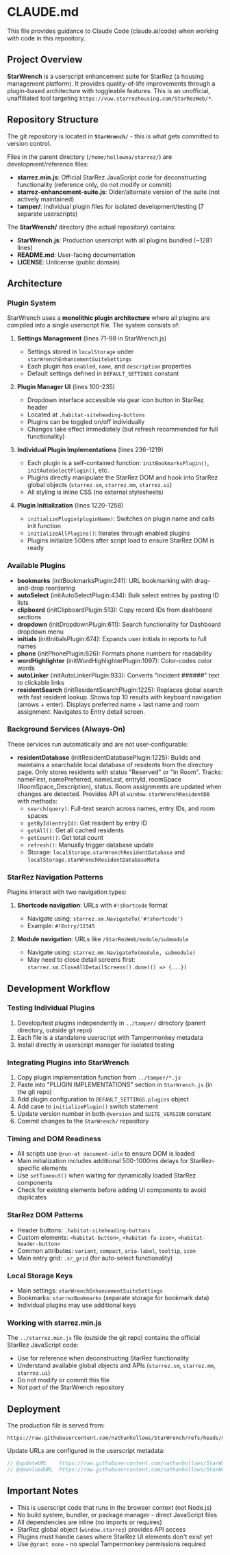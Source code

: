 # CLAUDE.md

This file provides guidance to Claude Code (claude.ai/code) when working with code in this repository.

## Project Overview

**StarWrench** is a userscript enhancement suite for StarRez (a housing management platform). It provides quality-of-life improvements through a plugin-based architecture with toggleable features. This is an unofficial, unaffiliated tool targeting `https://vuw.starrezhousing.com/StarRezWeb/*`.

## Repository Structure

The git repository is located in **`StarWrench/`** - this is what gets committed to version control.

Files in the parent directory (`/home/hollowna/starrez/`) are development/reference files:
- **starrez.min.js**: Official StarRez JavaScript code for deconstructing functionality (reference only, do not modify or commit)
- **starrez-enhancement-suite.js**: Older/alternate version of the suite (not actively maintained)
- **tamper/**: Individual plugin files for isolated development/testing (7 separate userscripts)

The **StarWrench/** directory (the actual repository) contains:
- **StarWrench.js**: Production userscript with all plugins bundled (~1281 lines)
- **README.md**: User-facing documentation
- **LICENSE**: Unlicense (public domain)

## Architecture

### Plugin System

StarWrench uses a **monolithic plugin architecture** where all plugins are compiled into a single userscript file. The system consists of:

1. **Settings Management** (lines 71-98 in StarWrench.js)
   - Settings stored in `localStorage` under `starWrenchEnhancementSuiteSettings`
   - Each plugin has `enabled`, `name`, and `description` properties
   - Default settings defined in `DEFAULT_SETTINGS` constant

2. **Plugin Manager UI** (lines 100-235)
   - Dropdown interface accessible via gear icon button in StarRez header
   - Located at `.habitat-siteheading-buttons`
   - Plugins can be toggled on/off individually
   - Changes take effect immediately (but refresh recommended for full functionality)

3. **Individual Plugin Implementations** (lines 236-1219)
   - Each plugin is a self-contained function: `initBookmarksPlugin()`, `initAutoSelectPlugin()`, etc.
   - Plugins directly manipulate the StarRez DOM and hook into StarRez global objects (`starrez.sm`, `starrez.mm`, `starrez.ui`)
   - All styling is inline CSS (no external stylesheets)

4. **Plugin Initialization** (lines 1220-1258)
   - `initializePlugin(pluginName)`: Switches on plugin name and calls init function
   - `initializeAllPlugins()`: Iterates through enabled plugins
   - Plugins initialize 500ms after script load to ensure StarRez DOM is ready

### Available Plugins

- **bookmarks** (initBookmarksPlugin:241): URL bookmarking with drag-and-drop reordering
- **autoSelect** (initAutoSelectPlugin:434): Bulk select entries by pasting ID lists
- **clipboard** (initClipboardPlugin:513): Copy record IDs from dashboard sections
- **dropdown** (initDropdownPlugin:611): Search functionality for Dashboard dropdown menu
- **initials** (initInitialsPlugin:674): Expands user initials in reports to full names
- **phone** (initPhonePlugin:826): Formats phone numbers for readability
- **wordHighlighter** (initWordHighlighterPlugin:1097): Color-codes color words
- **autoLinker** (initAutoLinkerPlugin:933): Converts "incident ######" text to clickable links
- **residentSearch** (initResidentSearchPlugin:1225): Replaces global search with fast resident lookup. Shows top 10 results with keyboard navigation (arrows + enter). Displays preferred name + last name and room assignment. Navigates to Entry detail screen.

### Background Services (Always-On)

These services run automatically and are not user-configurable:

- **residentDatabase** (initResidentDatabasePlugin:1225): Builds and maintains a searchable local database of residents from the directory page. Only stores residents with status "Reserved" or "In Room". Tracks: nameFirst, namePreferred, nameLast, entryId, roomSpace (RoomSpace_Description), status. Room assignments are updated when changes are detected. Provides API at `window.starWrenchResidentDB` with methods:
  - `search(query)`: Full-text search across names, entry IDs, and room spaces
  - `getById(entryId)`: Get resident by entry ID
  - `getAll()`: Get all cached residents
  - `getCount()`: Get total count
  - `refresh()`: Manually trigger database update
  - Storage: `localStorage.starWrenchResidentDatabase` and `localStorage.starWrenchResidentDatabaseMeta`

### StarRez Navigation Patterns

Plugins interact with two navigation types:

1. **Shortcode navigation**: URLs with `#!shortcode` format
   - Navigate using: `starrez.sm.NavigateTo('#!shortcode')`
   - Example: `#!Entry/12345`

2. **Module navigation**: URLs like `/StarRezWeb/module/submodule`
   - Navigate using: `starrez.mm.NavigateTo(module, submodule)`
   - May need to close detail screens first: `starrez.sm.CloseAllDetailScreens().done(() => {...})`

## Development Workflow

### Testing Individual Plugins

1. Develop/test plugins independently in `../tamper/` directory (parent directory, outside git repo)
2. Each file is a standalone userscript with Tampermonkey metadata
3. Install directly in userscript manager for isolated testing

### Integrating Plugins into StarWrench

1. Copy plugin implementation function from `../tamper/*.js`
2. Paste into "PLUGIN IMPLEMENTATIONS" section in `StarWrench.js` (in the git repo)
3. Add plugin configuration to `DEFAULT_SETTINGS.plugins` object
4. Add case to `initializePlugin()` switch statement
5. Update version number in both `@version` and `SUITE_VERSION` constant
6. Commit changes to the `StarWrench/` repository

### Timing and DOM Readiness

- All scripts use `@run-at document-idle` to ensure DOM is loaded
- Main initialization includes additional 500-1000ms delays for StarRez-specific elements
- Use `setTimeout()` when waiting for dynamically loaded StarRez components
- Check for existing elements before adding UI components to avoid duplicates

### StarRez DOM Patterns

- Header buttons: `.habitat-siteheading-buttons`
- Custom elements: `<habitat-button>`, `<habitat-fa-icon>`, `<habitat-header-button>`
- Common attributes: `variant`, `compact`, `aria-label`, `tooltip`, `icon`
- Main entry grid: `.sr_grid` (for auto-select functionality)

### Local Storage Keys

- Main settings: `starWrenchEnhancementSuiteSettings`
- Bookmarks: `starrezBookmarks` (separate storage for bookmark data)
- Individual plugins may use additional keys

### Working with starrez.min.js

The `../starrez.min.js` file (outside the git repo) contains the official StarRez JavaScript code:
- Use for reference when deconstructing StarRez functionality
- Understand available global objects and APIs (`starrez.sm`, `starrez.mm`, `starrez.ui`)
- Do not modify or commit this file
- Not part of the StarWrench repository

## Deployment

The production file is served from:
```
https://raw.githubusercontent.com/nathanhollows/StarWrench/refs/heads/main/StarWrench.js
```

Update URLs are configured in the userscript metadata:
```javascript
// @updateURL    https://raw.githubusercontent.com/nathanhollows/StarWrench/refs/heads/main/StarWrench.js
// @downloadURL  https://raw.githubusercontent.com/nathanhollows/StarWrench/refs/heads/main/StarWrench.js
```

## Important Notes

- This is userscript code that runs in the browser context (not Node.js)
- No build system, bundler, or package manager - direct JavaScript files
- All dependencies are inline (no imports or requires)
- StarRez global object (`window.starrez`) provides API access
- Plugins must handle cases where StarRez UI elements don't exist yet
- Use `@grant none` - no special Tampermonkey permissions required
